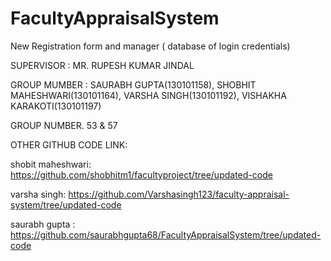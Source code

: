 # FacultyAppraisalSystem
New Registration form and manager ( database of login credentials)

SUPERVISOR : MR. RUPESH KUMAR JINDAL

GROUP MUMBER : SAURABH GUPTA(130101158), SHOBHIT MAHESHWARI(130101164), VARSHA SINGH(130101192), VISHAKHA KARAKOTI(130101197)

GROUP NUMBER. 53 & 57

OTHER GITHUB CODE LINK:

shobit maheshwari: https://github.com/shobhitm1/facultyproject/tree/updated-code

varsha singh: https://github.com/Varshasingh123/faculty-appraisal-system/tree/updated-code

saurabh gupta : https://github.com/saurabhgupta68/FacultyAppraisalSystem/tree/updated-code
